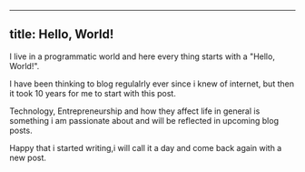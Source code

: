 
---
title: Hello, World!
---
<p>
I live in a programmatic world and here every thing starts with a "Hello, World!".

I have been thinking to blog regulalrly ever since i knew of internet, but then it took 10 years for me to start with this post.

Technology, Entrepreneurship and how they affect life in general is something i am passionate about and will be reflected in upcoming blog posts.

Happy that i started writing,i will call it a day and come back again with a new post.

</p>
